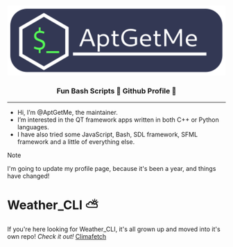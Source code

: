 <div align="center">

<img src="./assets/AptGetMe_Logo.svg" alt="AptGetMe_Logo" style="width:800px;height:auto;">

### Fun Bash Scripts  📃  Github Profile  🎉

</div>

---
- Hi, I’m @AptGetMe, the maintainer.
- I’m interested in the QT framework apps written in both C++ or Python languages.
- I have also tried some JavaScript, Bash, SDL framework, SFML framework and a little of everything else.  

>[!NOTE]   
>I'm going to update my profile page, because it's been a year, and things have changed!

# Weather_CLI  ⛅
If you're here looking for Weather_CLI, it's all grown up and moved into it's own repo!
*Check it out!*  [Climafetch](https://github.com/AptGetMe/Climafetch)

<!---
AptGetMe/AptGetMe is a ✨ special ✨ repository because its `README.md` (this file) appears on your GitHub profile.
You can click the Preview link to take a look at your changes.
--->
